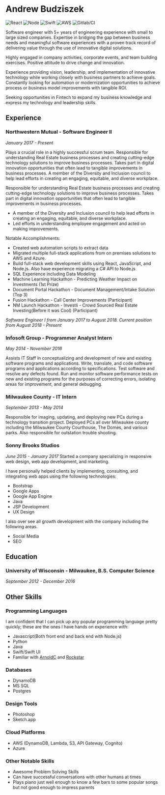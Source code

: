 # Andrew Budziszek
![React](https://www.vectorlogo.zone/logos/reactjs/reactjs-ar21.svg)
![Node](https://www.vectorlogo.zone/logos/nodejs/nodejs-ar21.svg)
![Swift](https://www.vectorlogo.zone/logos/swift/swift-ar21.svg)
![AWS](https://www.vectorlogo.zone/logos/amazon_aws/amazon_aws-ar21.svg)
![Gitlab/CI](https://www.vectorlogo.zone/logos/gitlab/gitlab-ar21.svg)

Software engineer with 5+ years of engineering experience with small to large sized companies. Expertise in bridging the gap between business needs and meaningful software experiences with a proven track record of delivering value through the use of innovative digital solutions.

Highly engaged in company activities, corporate events, and team building exercises. Positive attitude to drive change and innovation.

Experience providing vision, leadership, and implementation of innovative technology while working closely with business partners to achieve goals. Constantly looking for automation or modernization opportunities to achieve process or business model improvements with tangible ROI.

Seeking opportunities in Fintech to expand my business knowledge and express my technology and leadership skills. 


## Experience
### Northwestern Mutual - Software Engineer II
_January 2017 - Present_

Plays a crucial role in a highly successful scrum team. Responsible for understanding Real Estate business processes and creating cutting-edge technology solutions to improve business processes. Takes part in digital innovation opportunities that often lead to tangible improvements in business processes. A member of the Diversity and Inclusion council to help lead efforts in creating an engaging, equitable, and diverse workplace.

Responsible for understanding Real Estate business processes and creating cutting-edge technology solutions to improve business processes. Takes part in digital innovation opportunities that often lead to tangible improvements in business processes. 

- A member of the Diversity and Inclusion council to help lead efforts in creating an engaging, equitable, and diverse workplace. 
- Led efforts in understanding employee engagement and acted on making improvements.

Notable Accomplishments:
- Created web automation scripts to extract data
- Migrated multiple full-stack applications from on premises solutions to AWS and Azure.
- Build full-stack web development skills using React, JavaScript, and Node.js. Also have experience migrating a C# API to Node.js
- SQL Experience including Data Modeling
 - Machine Learning Hackathon - Predicting Weather Impact on Investments (1st Prize)
 - Document Portal Hackathon - Document Management/Intake Solution (Top 3)
 - Fusion Hackathon - Call Center Improvements (Participant)
 - NM Launch Hackathon - Investli - Crowd Sourced Real Estate Investing(Before it was Cool) (Participant)

_Software Engineer I from January 2017 to August 2018. Current position from August 2018 - Present_

### Infosoft Group - Programmer Analyst Intern
_May 2014 - November 2016_

Assists IT Staff in conceptualizing and development of new and existing software programs and applications. Write, translate, and code software programs and applications according to specifications. Test software and resolve any defects found. Run and monitor software performance tests on new and existing programs for the purposes of correcting errors, isolating areas for improvement, and general debugging.

### Milwaukee County - IT Intern
_September 2013 - May 2014_

Responsible for imaging, updating, and deploying new PCs during a technology transition project. Deployed PCs all over Milwaukee county including the Milwaukee County Courthouse, The Domes, and various parks. Also responsible for outstation trouble shooting. 

### Sonny Brooks Studios
_June 2015 - January 2017_
Started a company specializing in responsive web design, web app development, and marketing. 

I have personally helped clients by implementing, consulting, and integrating web apps using the following technologies: 

* Bootstrap
* Google Apps
* Google App Engine
* Java
* JSP Development
* UX Design

I also over see all growth development with the company including the following areas. 

* Social Media
* SEO

## Education
### University of Wisconsin - Milwaukee, B.S. Computer Science
_September 2012 - December 2016_

## Other Skills

### Programming Languages
I am confident that I can pick up any popular programming language pretty quickly; these are the ones I have hands on experience with:
* Javascript(Both front end and back end with Node.js)
* Python
* Java
* Swift/Swift UI
* Familiar with [ArnoldC](https://github.com/lhartikk/ArnoldC) and [Rockstar](https://github.com/RockstarLang/rockstar)

### Databases
* DynamoDB
* MS SQL 
* Postgres

### Design Tools
* Photoshop
* Sketch.app

### Cloud Platforms
* AWS (DynamoDB, Lambda, S3, API Gateway, Cognito)
* Azure

### Other Notable Skills
* Awesome Problem Solving Skills
* Can have successful conversations with other humans at times
* Plays piano just well enough to know a few bars to some popular songs but not good enough to impress parents
